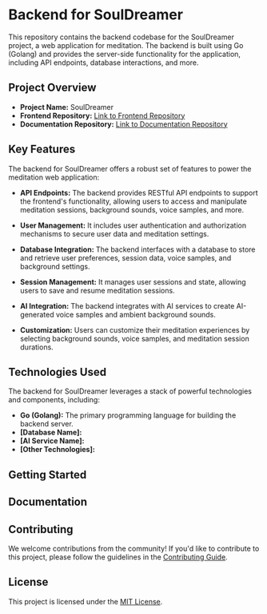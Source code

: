 # Backend for SoulDreamer

This repository contains the backend codebase for the SoulDreamer project, a web application for meditation. The backend is built using Go (Golang) and provides the server-side functionality for the application, including API endpoints, database interactions, and more.

## Project Overview

- **Project Name:** SoulDreamer
- **Frontend Repository:** [Link to Frontend Repository](https://github.com/yourusername/frontend-souldreamer)
- **Documentation Repository:** [Link to Documentation Repository](https://github.com/yourusername/souldreamer)

## Key Features

The backend for SoulDreamer offers a robust set of features to power the meditation web application:

- **API Endpoints:** The backend provides RESTful API endpoints to support the frontend's functionality, allowing users to access and manipulate meditation sessions, background sounds, voice samples, and more.

- **User Management:** It includes user authentication and authorization mechanisms to secure user data and meditation settings.

- **Database Integration:** The backend interfaces with a database to store and retrieve user preferences, session data, voice samples, and background settings.

- **Session Management:** It manages user sessions and state, allowing users to save and resume meditation sessions.

- **AI Integration:** The backend integrates with AI services to create AI-generated voice samples and ambient background sounds.

- **Customization:** Users can customize their meditation experiences by selecting background sounds, voice samples, and meditation session durations.

## Technologies Used

The backend for SoulDreamer leverages a stack of powerful technologies and components, including:

- **Go (Golang):** The primary programming language for building the backend server.
- **[Database Name]:** 
- **[AI Service Name]:** 
- **[Other Technologies]:** 


## Getting Started



## Documentation



## Contributing

We welcome contributions from the community! If you'd like to contribute to this project, please follow the guidelines in the [Contributing Guide](CONTRIBUTING.md).

## License

This project is licensed under the [MIT License](LICENSE).
